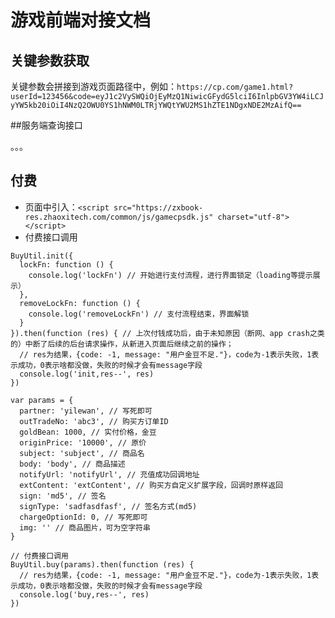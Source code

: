 # 游戏前端对接文档

## 关键参数获取

关键参数会拼接到游戏页面路径中，例如：`https://cp.com/game1.html?userId=123456&code=eyJ1c2VySWQiOjEyMzQ1NiwicGFydG5lciI6InlpbGV3YW4iLCJyYW5kb20iOiI4NzQ2OWU0YS1hNWM0LTRjYWQtYWU2MS1hZTE1NDgxNDE2MzAifQ==`

##服务端查询接口

。。。

## 付费

* 页面中引入：`<script src="https://zxbook-res.zhaoxitech.com/common/js/gamecpsdk.js" charset="utf-8"></script>`
* 付费接口调用
```
BuyUtil.init({
  lockFn: function () {
    console.log('lockFn') // 开始进行支付流程，进行界面锁定（loading等提示展示）
  },
  removeLockFn: function () {
    console.log('removeLockFn') // 支付流程结束，界面解锁
  }
}).then(function (res) { // 上次付钱成功后，由于未知原因（断网、app crash之类的）中断了后续的后台请求操作，从新进入页面后继续之前的操作；
  // res为结果，{code: -1, message: "用户金豆不足."}，code为-1表示失败，1表示成功，0表示啥都没做，失败的时候才会有message字段
  console.log('init,res--', res)
})

var params = {
  partner: 'yilewan', // 写死即可
  outTradeNo: 'abc3', // 购买方订单ID
  goldBean: 1000, // 实付价格，金豆
  originPrice: '10000', // 原价
  subject: 'subject', // 商品名
  body: 'body', // 商品描述
  notifyUrl: 'notifyUrl', // 充值成功回调地址
  extContent: 'extContent', // 购买方自定义扩展字段，回调时原样返回
  sign: 'md5', // 签名
  signType: 'sadfasdfasf', // 签名方式(md5)
  chargeOptionId: 0, // 写死即可
  img: '' // 商品图片，可为空字符串
}

// 付费接口调用
BuyUtil.buy(params).then(function (res) {
  // res为结果，{code: -1, message: "用户金豆不足."}，code为-1表示失败，1表示成功，0表示啥都没做，失败的时候才会有message字段
  console.log('buy,res--', res)
})
```
